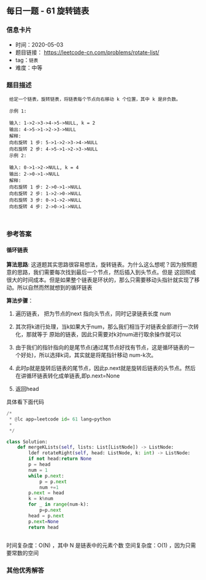 ## 每日一题 - 61 旋转链表
 
### 信息卡片

- 时间：2020-05-03
- 题目链接： https://leetcode-cn.com/problems/rotate-list/ 
- tag：`链表`
- 难度：中等

### 题目描述

```
 给定一个链表，旋转链表，将链表每个节点向右移动 k 个位置，其中 k 是非负数。
 
 示例 1:
 
 输入: 1->2->3->4->5->NULL, k = 2
 输出: 4->5->1->2->3->NULL
 解释:
 向右旋转 1 步: 5->1->2->3->4->NULL
 向右旋转 2 步: 4->5->1->2->3->NULL
 示例 2:
 
 输入: 0->1->2->NULL, k = 4
 输出: 2->0->1->NULL
 解释:
 向右旋转 1 步: 2->0->1->NULL
 向右旋转 2 步: 1->2->0->NULL
 向右旋转 3 步: 0->1->2->NULL
 向右旋转 4 步: 2->0->1->NULL
 
 
```



### 参考答案

#### 循环链表

**算法思路**:
这道题其实思路很容易想法，旋转链表。为什么这么想呢？因为按照题意的思路，我们需要每次找到最后一个节点，然后插入到头节点。但是
这回照成很大的时间成本。但是如果整个链表是环状的，那么只需要移动头指针就实现了移动。所以自然而然就想到的循环链表

**算法步骤**：
1. 遍历链表， 把为节点的next 指向头节点，同时记录链表长度  num
2. 其次将k进行处理，当k如果大于num，那么我们相当于对链表全部进行一次转化，那就等于
	原始的链表，因此只需要对k对num进行取余操作就可以
3. 由于我们的指针指向的是尾节点(通过尾节点好找有节点，这是循环链表的一个好处)，所以选择k词，其实就是将尾指针移动
	num-k次。

4. 此时p就是旋转后链表的尾节点，因此p.next就是旋转后链表的头节点。然后在讲循环链表转化成单链表,即p.next=None
5. 返回head
 
具体看下面代码

```python
/*
 * @lc app=leetcode id= 61 lang=python
 *
 */

class Solution:
    def mergeKLists(self, lists: List[ListNode]) -> ListNode:
        ldef rotateRight(self, head: ListNode, k: int) -> ListNode:
        if not head:return None
        p = head
        num = 1
        while p.next:
            p = p.next
            num +=1
        p.next = head
        k = k%num
        for _ in range(num-k):
            p=p.next
        head = p.next
        p.next=None
        return head
		
```
 
 时间复杂度：O(N) ，其中 N 是链表中的元素个数
 空间复杂度：O(1) ，因为只需要常数的空间

### 其他优秀解答
```
```
